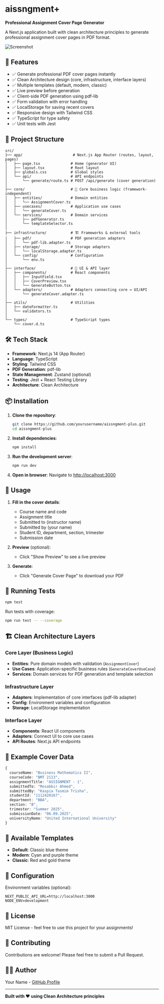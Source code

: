 # aissngment+

**Professional Assignment Cover Page Generator**

A Next.js application built with clean architecture principles to generate professional assignment cover pages in PDF format.

![Screenshot](https://via.placeholder.com/800x400?text=aissngment+Screenshot)

## 🚀 Features

- ✅ Generate professional PDF cover pages instantly
- ✅ Clean Architecture design (core, infrastructure, interface layers)
- ✅ Multiple templates (default, modern, classic)
- ✅ Live preview before generation
- ✅ Client-side PDF generation using pdf-lib
- ✅ Form validation with error handling
- ✅ LocalStorage for saving recent covers
- ✅ Responsive design with Tailwind CSS
- ✅ TypeScript for type safety
- ✅ Unit tests with Jest

## 📁 Project Structure

```
src/
├── app/                       # Next.js App Router (routes, layout, pages)
│   ├── page.tsx              # Home (generator UI)
│   ├── layout.tsx            # Root layout
│   ├── globals.css           # Global styles
│   └── api/                  # API endpoints
│       └── generate/route.ts # POST /api/generate (cover generation)
│
├── core/                     # 🧠 Core business logic (framework-independent)
│   ├── entities/             # Domain entities
│   │   └── AssignmentCover.ts
│   ├── usecases/             # Application use cases
│   │   └── generateCover.ts
│   └── services/             # Domain services
│       ├── pdfGenerator.ts
│       └── templateSelector.ts
│
├── infrastructure/           # 🏗️ Frameworks & external tools
│   ├── pdf/                  # PDF generation adapters
│   │   └── pdf-lib.adapter.ts
│   ├── storage/              # Storage adapters
│   │   └── localStorage.adapter.ts
│   └── config/               # Configuration
│       └── env.ts
│
├── interface/                # 🎨 UI & API layer
│   ├── components/           # React components
│   │   ├── InputField.tsx
│   │   ├── CoverPreview.tsx
│   │   └── GenerateButton.tsx
│   └── adapters/             # Adapters connecting core ↔ UI/API
│       └── generateCover.adapter.ts
│
├── utils/                    # Utilities
│   ├── dateFormatter.ts
│   └── validators.ts
│
└── types/                    # TypeScript types
    └── cover.d.ts
```

## 🛠️ Tech Stack

- **Framework**: Next.js 14 (App Router)
- **Language**: TypeScript
- **Styling**: Tailwind CSS
- **PDF Generation**: pdf-lib
- **State Management**: Zustand (optional)
- **Testing**: Jest + React Testing Library
- **Architecture**: Clean Architecture

## 📦 Installation

1. **Clone the repository**:
   ```bash
   git clone https://github.com/yourusername/aissngment-plus.git
   cd aissngment-plus
   ```

2. **Install dependencies**:
   ```bash
   npm install
   ```

3. **Run the development server**:
   ```bash
   npm run dev
   ```

4. **Open in browser**:
   Navigate to [http://localhost:3000](http://localhost:3000)

## 🚀 Usage

1. **Fill in the cover details**:
   - Course name and code
   - Assignment title
   - Submitted to (instructor name)
   - Submitted by (your name)
   - Student ID, department, section, trimester
   - Submission date

2. **Preview** (optional):
   - Click "Show Preview" to see a live preview

3. **Generate**:
   - Click "Generate Cover Page" to download your PDF

## 🧪 Running Tests

```bash
npm test
```

Run tests with coverage:
```bash
npm run test -- --coverage
```

## 🏗️ Clean Architecture Layers

### Core Layer (Business Logic)
- **Entities**: Pure domain models with validation (`AssignmentCover`)
- **Use Cases**: Application-specific business rules (`GenerateCoverUseCase`)
- **Services**: Domain services for PDF generation and template selection

### Infrastructure Layer
- **Adapters**: Implementation of core interfaces (pdf-lib adapter)
- **Config**: Environment variables and configuration
- **Storage**: LocalStorage implementation

### Interface Layer
- **Components**: React UI components
- **Adapters**: Connect UI to core use cases
- **API Routes**: Next.js API endpoints

## 📝 Example Cover Data

```typescript
{
  courseName: "Business Mathematics II",
  courseCode: "BMT 2113",
  assignmentTitle: "ASSIGNMENT - 1",
  submittedTo: "Mosabbir Ahmed",
  submittedBy: "Kaspia Tasmim Trisha",
  studentId: "1112420167",
  department: "BBA",
  section: "B",
  trimester: "Summer 2025",
  submissionDate: "06.09.2025",
  universityName: "United International University"
}
```

## 🎨 Available Templates

- **Default**: Classic blue theme
- **Modern**: Cyan and purple theme
- **Classic**: Red and gold theme

## 🔧 Configuration

Environment variables (optional):
```env
NEXT_PUBLIC_API_URL=http://localhost:3000
NODE_ENV=development
```

## 📄 License

MIT License - feel free to use this project for your assignments!

## 🤝 Contributing

Contributions are welcome! Please feel free to submit a Pull Request.

## 👨‍💻 Author

Your Name - [GitHub Profile](https://github.com/yourusername)

---

**Built with ❤️ using Clean Architecture principles**
